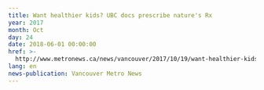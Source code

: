 ```yaml
---
title: Want healthier kids? UBC docs prescribe nature's Rx
year: 2017
month: Oct
day: 24
date: 2018-06-01 00:00:00
href: >-
  http://www.metronews.ca/news/vancouver/2017/10/19/want-healthier-kids-ubc-docs-prescribe-nature-s-rx.html
lang: en
news-publication: Vancouver Metro News
---
```


